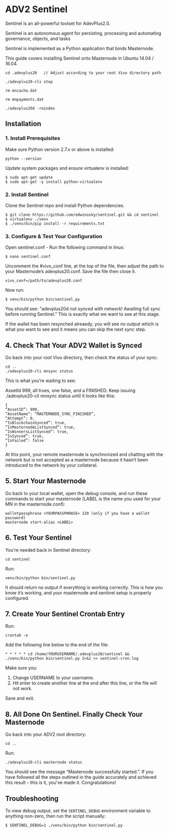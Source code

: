 # ADV2 Sentinel


Sentinel is an all-powerful toolset for AdevPlus2.0.

Sentinel is an autonomous agent for persisting, processing and automating governance, objects, and tasks

Sentinel is implemented as a Python application that binds Masternode.

This guide covers installing Sentinel onto Masternode in Ubuntu 14.04 / 16.04.


    cd .adevplus20   // Adjust according to your root Vivo directory path

    ./adevplus20-cli stop

    rm mncache.dat

    rm mnpayments.dat

    ./adevplus20d -reindex



## Installation

### 1. Install Prerequisites

Make sure Python version 2.7.x or above is installed:

    python --version

Update system packages and ensure virtualenv is installed:

    $ sudo apt-get update
    $ sudo apt-get -y install python-virtualenv


### 2. Install Sentinel

Clone the Sentinel repo and install Python dependencies.

    $ git clone https://github.com/edwinosky/sentinel.git && cd sentinel
    $ virtualenv ./venv
    $ ./venv/bin/pip install -r requirements.txt


### 3. Configure & Test Your Configuration

Open sentinel.conf - Run the following command in linux:

    $ nano sentinel.conf

Uncomment the #vivo_conf line, at the top of the file, then adjust the path to your Masternode’s adevplus20.conf. Save the file then close it.

    vivo_conf=/path/to/adevplus20.conf

Now run:

    $ venv/bin/python bin/sentinel.py

You should see: “adevplus20d not synced with network! Awaiting full sync before running Sentinel.”
This is exactly what we want to see at this stage.

If the wallet has been resynched alreaedy, you will see no output which is what you want to see and it means you can skip the next sync step.


## 4. Check That Your ADV2 Wallet is Synced 

Go back into your root Vivo directory, then check the status of your sync:

    cd .. 
    ./adevplus20-cli mnsync status


This is what you’re waiting to see:

AssetId 999, all trues, one false, and a FINISHED. Keep issuing ./adevplus20-cli mnsync status until it looks like this:


    {
    “AssetID”: 999,
    “AssetName”: “MASTERNODE_SYNC_FINISHED”,
    “Attempt”: 0,
    “IsBlockchainSynced”: true,
    “IsMasternodeListSynced”: true,
    “IsWinnersListSynced”: true,
    “IsSynced”: true,
    “IsFailed”: false
    }
    
At this point, your remote masternode is synchronized and chatting with the network but is not accepted as a masternode because it hasn’t been introduced to the network by your collateral.


## 5. Start Your Masternode

 Go back to your local wallet, open the debug console, and run these commands to start your masternode (LABEL is the name you used for your MN in the masternode.conf):

    walletpassphrase <YOURPASSPHRASE> 120 (only if you have a wallet password)
    masternode start-alias <LABEL>


## 6. Test Your Sentinel

You’re needed back in Sentinel directory:

    cd sentinel

Run:

    venv/bin/python bin/sentinel.py

It should return no output if everything is working correctly. This is how you know it’s working, and your masternode and sentinel setup is properly configured.

## 7. Create Your Sentinel Crontab Entry

Run:

    crontab -e

Add the following line below to the end of the file:

    * * * * * cd /home/YOURUSERNAME/.adevplus20/sentinel && ./venv/bin/python bin/sentinel.py 2>&1 >> sentinel-cron.log
    

Make sure you:

1) Change USERNAME to your username.
2) Hit enter to create another line at the end after this line, or the file will not work.

Save and exit.

## 8. All Done On Sentinel. Finally Check Your Masternode

Go back into your ADV2 root directory:

    cd ..

Run:

    ./adevplus20-cli masternode status

You should see the message “Masternode successfully started.”. If you have followed all the steps outlined in the guide accurately and achieved this result - this is it, you've made it. Congratulations!

## Troubleshooting

To view debug output, set the `SENTINEL_DEBUG` environment variable to anything non-zero, then run the script manually:

    $ SENTINEL_DEBUG=1 ./venv/bin/python bin/sentinel.py

